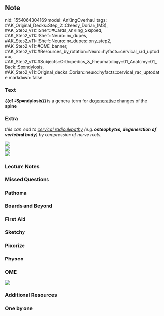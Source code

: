 ## Note
nid: 1554064304169
model: AnKingOverhaul
tags: #AK_Original_Decks::Step_2::Cheesy_Dorian_(M3), #AK_Step2_v11::!Shelf::#Cards_AnKing_Skipped, #AK_Step2_v11::!Shelf::Neuro::no_dupes, #AK_Step2_v11::!Shelf::Neuro::no_dupes::only_step2, #AK_Step2_v11::#OME_banner, #AK_Step2_v11::#Resources_by_rotation::Neuro::hyfacts::cervical_rad_uptodate, #AK_Step2_v11::#Subjects::Orthopedics_&_Rheumatology::01_Anatomy::01_Back::Spondylosis, #AK_Step2_v11::Original_decks::Dorian::neuro::hyfacts::cervical_rad_uptodate
markdown: false

### Text
<b>{{c1::Spondylosis}}</b> is a general term for
<u>degenerative</u> changes of the <b>spine</b>

### Extra
<i>this can lead to <u>cervical radiculopathy</u> (e.g.
<b>osteophytes, degeneration of vertebral body</b>) by compression
of nerve roots.</i>
<div>
  <i><img src="Causes_cervical_radiculopat.jpg"></i>
  <div><img src="paste-283046934741508.jpg"></div>
  <div><img src="paste-2408712148877313.jpg"></div>
</div>

### Lecture Notes


### Missed Questions


### Pathoma


### Boards and Beyond


### First Aid


### Sketchy


### Pixorize


### Physeo


### OME
<div class="ome-widget">
  <a href="https://onlinemeded.org?ref=anki"><img src=
  "_OME_AnkiFlashcards_General_3.png"></a>
</div>

### Additional Resources


### One by one

